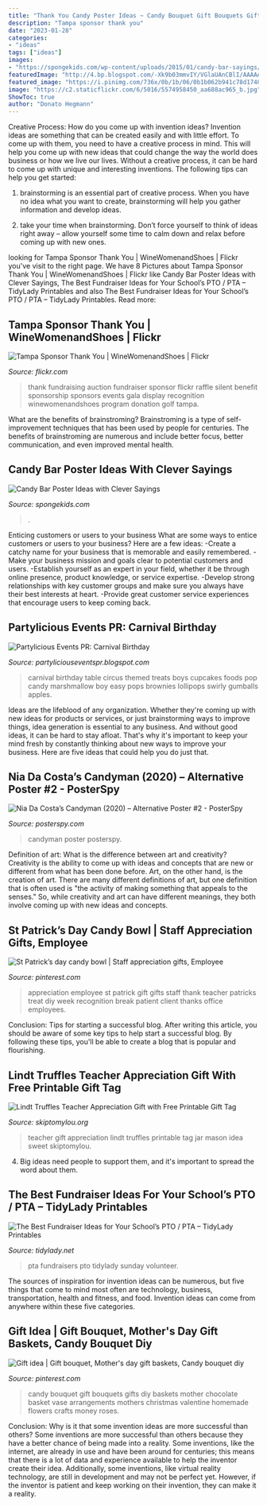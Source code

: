 ```yaml
---
title: "Thank You Candy Poster Ideas ~ Candy Bouquet Gift Bouquets Gifts Diy Baskets Mother Chocolate Basket Vase Arrangements Mothers Christmas Valentine Homemade Flowers Crafts Money Roses"
description: "Tampa sponsor thank you"
date: "2023-01-28"
categories:
- "ideas"
tags: ["ideas"]
images:
- "https://spongekids.com/wp-content/uploads/2015/01/candy-bar-sayings/12-candy-bar-saying-ideas.jpg"
featuredImage: "http://4.bp.blogspot.com/-Xk9b03mmvIY/VGlaUAnCBlI/AAAAAAAAQrQ/MlCxEoorlsM/s1600/DSC_0111.JPG"
featured_image: "https://i.pinimg.com/736x/0b/1b/06/0b1b062b941c78d174080e5888986cd1.jpg"
image: "https://c2.staticflickr.com/6/5016/5574958450_aa688ac965_b.jpg"
ShowToc: true
author: "Donato Hegmann"
---
```



Creative Process: How do you come up with invention ideas?
Invention ideas are something that can be created easily and with little effort. To come up with them, you need to have a creative process in mind. This will help you come up with new ideas that could change the way the world does business or how we live our lives. Without a creative process, it can be hard to come up with unique and interesting inventions. The following tips can help you get started:
1. brainstorming is an essential part of creative process. When you have no idea what you want to create, brainstorming will help you gather information and develop ideas.

2. take your time when brainstorming. Don’t force yourself to think of ideas right away – allow yourself some time to calm down and relax before coming up with new ones.


	

		
looking for Tampa Sponsor Thank You | WineWomenandShoes | Flickr you've visit to the right page. We have 8 Pictures about Tampa Sponsor Thank You | WineWomenandShoes | Flickr like Candy Bar Poster Ideas with Clever Sayings, The Best Fundraiser Ideas for Your School’s PTO / PTA – TidyLady Printables and also The Best Fundraiser Ideas for Your School’s PTO / PTA – TidyLady Printables. Read more:
		
    
## Tampa Sponsor Thank You | WineWomenandShoes | Flickr

<img loading=lazy src="https://c2.staticflickr.com/6/5016/5574958450_aa688ac965_b.jpg" onerror="this.onerror=null;this.src='https://tse1.mm.bing.net/th?id=OIP.4U669a-toLMnV4FWniI9wQHaLH&amp;pid=15.1';" alt="Tampa Sponsor Thank You | WineWomenandShoes | Flickr">

_Source: flickr.com_

>thank fundraising auction fundraiser sponsor flickr raffle silent benefit sponsorship sponsors events gala display recognition winewomenandshoes program donation golf tampa. 

	

What are the benefits of brainstroming?
Brainstroming is a type of self-improvement techniques that has been used by people for centuries. The benefits of brainstroming are numerous and include better focus, better communication, and even improved mental health.

    
## Candy Bar Poster Ideas With Clever Sayings

<img loading=lazy src="https://spongekids.com/wp-content/uploads/2015/01/candy-bar-sayings/12-candy-bar-saying-ideas.jpg" onerror="this.onerror=null;this.src='https://tse4.mm.bing.net/th?id=OIP.xXtAGYzQS3vZBkdTWtcs0wHaJ4&amp;pid=15.1';" alt="Candy Bar Poster Ideas with Clever Sayings">

_Source: spongekids.com_

>. 

	

Enticing customers or users to your business
What are some ways to entice customers or users to your business? Here are a few ideas: 
-Create a catchy name for your business that is memorable and easily remembered.
-Make your business mission and goals clear to potential customers and users. 
-Establish yourself as an expert in your field, whether it be through online presence, product knowledge, or service expertise. 
-Develop strong relationships with key customer groups and make sure you always have their best interests at heart. 
-Provide great customer service experiences that encourage users to keep coming back.

    
## Partylicious Events PR: Carnival Birthday

<img loading=lazy src="http://4.bp.blogspot.com/-Xk9b03mmvIY/VGlaUAnCBlI/AAAAAAAAQrQ/MlCxEoorlsM/s1600/DSC_0111.JPG" onerror="this.onerror=null;this.src='https://tse4.mm.bing.net/th?id=OIP.26ZYryRLVbqac2Md-UoJOAHaLG&amp;pid=15.1';" alt="Partylicious Events PR: Carnival Birthday">

_Source: partyliciouseventspr.blogspot.com_

>carnival birthday table circus themed treats boys cupcakes foods pop candy marshmallow boy easy pops brownies lollipops swirly gumballs apples. 

	

Ideas are the lifeblood of any organization. Whether they're coming up with new ideas for products or services, or just brainstorming ways to improve things, idea generation is essential to any business. And without good ideas, it can be hard to stay afloat. That's why it's important to keep your mind fresh by constantly thinking about new ways to improve your business. Here are five ideas that could help you do just that.

    
## Nia Da Costa’s Candyman (2020) – Alternative Poster #2 - PosterSpy

<img loading=lazy src="https://posterspy.com/wp-content/uploads/2020/08/candyman-2020-2-scaled.jpg" onerror="this.onerror=null;this.src='https://tse4.mm.bing.net/th?id=OIP.LtjuQDTED70eAJAkNAxfCAHaLt&amp;pid=15.1';" alt="Nia Da Costa’s Candyman (2020) – Alternative Poster #2 - PosterSpy">

_Source: posterspy.com_

>candyman poster posterspy. 

	

Definition of art: What is the difference between art and creativity?
Creativity is the ability to come up with ideas and concepts that are new or different from what has been done before. Art, on the other hand, is the creation of art. There are many different definitions of art, but one definition that is often used is "the activity of making something that appeals to the senses." So, while creativity and art can have different meanings, they both involve coming up with new ideas and concepts.

    
## St Patrick’s Day Candy Bowl | Staff Appreciation Gifts, Employee

<img loading=lazy src="https://i.pinimg.com/736x/0b/1b/06/0b1b062b941c78d174080e5888986cd1.jpg" onerror="this.onerror=null;this.src='https://tse3.mm.bing.net/th?id=OIP.X48BIMO7UAvw067fWtDD4AHaJ3&amp;pid=15.1';" alt="St Patrick’s day candy bowl | Staff appreciation gifts, Employee">

_Source: pinterest.com_

>appreciation employee st patrick gift gifts staff thank teacher patricks treat diy week recognition break patient client thanks office employees. 

	

Conclusion: Tips for starting a successful blog.
After writing this article, you should be aware of some key tips to help start a successful blog. By following these tips, you'll be able to create a blog that is popular and flourishing.

    
## Lindt Truffles Teacher Appreciation Gift With Free Printable Gift Tag

<img loading=lazy src="http://www.skiptomylou.org/wp-content/uploads/2016/04/Lindt-Truffles-Teacher-Appreciation-Gift.jpg" onerror="this.onerror=null;this.src='https://tse4.mm.bing.net/th?id=OIP.Txv5BxXQWAQRxmNqct1cqQHaLH&amp;pid=15.1';" alt="Lindt Truffles Teacher Appreciation Gift with Free Printable Gift Tag">

_Source: skiptomylou.org_

>teacher gift appreciation lindt truffles printable tag jar mason idea sweet skiptomylou. 

	

4. Big ideas need people to support them, and it's important to spread the word about them.

    
## The Best Fundraiser Ideas For Your School’s PTO / PTA – TidyLady Printables

<img loading=lazy src="http://cdn.shopify.com/s/files/1/0010/9599/1332/articles/FUNDRAISERBLOG_1200x1200.png?v=1584035869" onerror="this.onerror=null;this.src='https://tse2.mm.bing.net/th?id=OIP.XMIb99vj4AgomCquTYkkpgHaLH&amp;pid=15.1';" alt="The Best Fundraiser Ideas for Your School’s PTO / PTA – TidyLady Printables">

_Source: tidylady.net_

>pta fundraisers pto tidylady sunday volunteer. 

	

The sources of inspiration for invention ideas can be numerous, but five things that come to mind most often are technology, business, transportation, health and fitness, and food. Invention ideas can come from anywhere within these five categories.

    
## Gift Idea | Gift Bouquet, Mother&#039;s Day Gift Baskets, Candy Bouquet Diy

<img loading=lazy src="https://i.pinimg.com/736x/93/c8/96/93c89653598649f8c7e1a56bc3bc1783--gift-bouquet-candy-vase-bouquet.jpg" onerror="this.onerror=null;this.src='https://tse1.mm.bing.net/th?id=OIP.VWfuq83Gc-xKTe8rd_EExwHaK-&amp;pid=15.1';" alt="Gift idea | Gift bouquet, Mother&#039;s day gift baskets, Candy bouquet diy">

_Source: pinterest.com_

>candy bouquet gift bouquets gifts diy baskets mother chocolate basket vase arrangements mothers christmas valentine homemade flowers crafts money roses. 

	

Conclusion: Why is it that some invention ideas are more successful than others?
Some inventions are more successful than others because they have a better chance of being made into a reality. Some inventions, like the internet, are already in use and have been around for centuries; this means that there is a lot of data and experience available to help the inventor create their idea. Additionally, some inventions, like virtual reality technology, are still in development and may not be perfect yet. However, if the inventor is patient and keep working on their invention, they can make it a reality.

